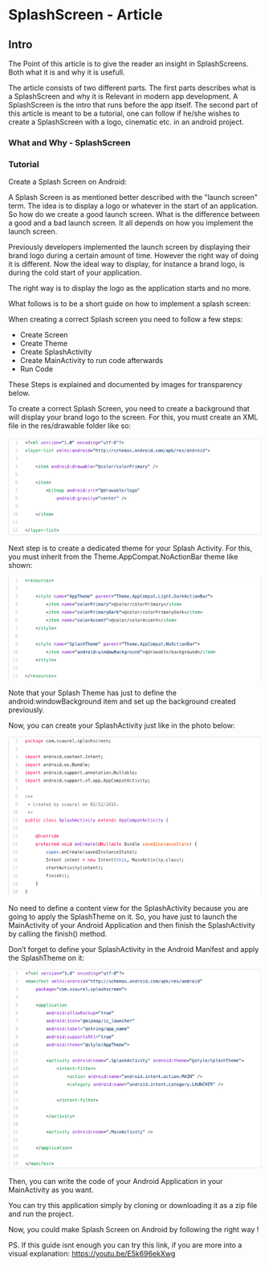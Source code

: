 # SplashScreen - Article

## Intro

The Point of this article is to give the reader an insight in SplashScreens. Both what it is and why it is usefull.

The article consists of two different parts.
The first parts describes what is a SplashScreen and why it is Relevant in modern app development. A SplashScreen is the intro that runs before the app itself.
The second part of this article is meant to be a tutorial, one can follow if he/she wishes to create a SplashScreen with a logo, cinematic etc. in an android project.

### What and Why - SplashScreen

### Tutorial

Create a Splash Screen on Android:

A Splash Screen is as mentioned better described with the "launch screen" term. The idea is to display a logo or whatever in the start of an application. So how do we create a good launch screen. What is the difference between a good and a bad launch screen. 
It all depends on how you implement the launch screen.

Previously developers implemented the launch screen by displaying their brand logo during a certain amount of time. 
However the right way of doing it is different. Now the ideal way to display, for instance a brand logo, is during the cold start of your application.

The right way is to display the logo as the application starts and no more.

What follows is to be a short guide on how to implement a splash screen:

When creating a correct Splash screen you need to follow a few steps:
  - Create Screen
  - Create Theme
  - Create SplashActivity
  - Create MainActivity to run code afterwards
  - Run Code
  
These Steps is explained and documented by images for transparency below.

To create a correct Splash Screen, you need to create a background that will display your brand logo to the screen. For this, you must create an XML file in the res/drawable folder like so:

![alt text](https://github.com/J-Egeberg/SplashScreen/blob/master/Pictures/1.png)

Next step is to create a dedicated theme for your Splash Activity. For this, you must inherit from the Theme.AppCompat.NoActionBar theme like shown:

![alt text](https://github.com/J-Egeberg/SplashScreen/blob/master/Pictures/2.png)

Note that your Splash Theme has just to define the android:windowBackground item and set up the background created previously.

Now, you can create your SplashActivity just like in the photo below:

![alt text](https://github.com/J-Egeberg/SplashScreen/blob/master/Pictures/3.png)

No need to define a content view for the SplashActivity because you are going to apply the SplashTheme on it. So, you have just to launch the MainActivity of your Android Application and then finish the SplashActivity by calling the finish() method.

Don’t forget to define your SplashActivity in the Android Manifest and apply the SplashTheme on it:

![alt text](https://github.com/J-Egeberg/SplashScreen/blob/master/Pictures/4.png)

Then, you can write the code of your Android Application in your MainActivity as you want. 

You can try this application simply by cloning or downloading it as a zip file and run the project.

Now, you could make Splash Screen on Android by following the right way !

PS. If this guide isnt enough you can try this link, 
if you are more into a visual explanation: https://youtu.be/E5k696ekXwg 
